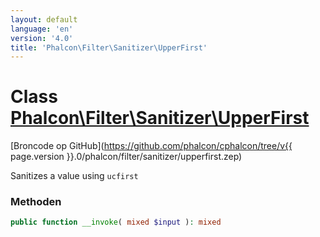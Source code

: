```yaml
---
layout: default
language: 'en'
version: '4.0'
title: 'Phalcon\Filter\Sanitizer\UpperFirst'
---
```


# Class [Phalcon\Filter\Sanitizer\UpperFirst](Phalcon_Filter_Sanitizer_UpperFirst)

[Broncode op GitHub](https://github.com/phalcon/cphalcon/tree/v{{ page.version }}.0/phalcon/filter/sanitizer/upperfirst.zep)

Sanitizes a value using `ucfirst`

### Methoden

```php
public function __invoke( mixed $input ): mixed
```